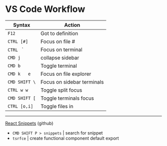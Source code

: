 # VS Code Workflow

| Syntax        | Action                     |
| ------------- | -------------------------- |
| `F12`         | Got to definition          |
| `CTRL [#]`    | Focus on file #            |
| `CTRL ` `     | Focus on terminal          |
| `CMD j`       | collapse sidebar           |
| `CMD b`       | Toggle terminal            |
| `CMD k   e`   | Focus on file explorer     |
| `CMD SHIFT \` | Focus on sidebar terminals |
| `CTRL w w`    | Toggle split focus         |
| `CMD SHIFT [` | Toggle terminals focus     |
| `CTRL [o,i]`  | Toggle files in            |

---

[React Snippets](https://github.com/ults-io/vscode-react-javascript-snippets/blob/master/docs/Snippets.md) (github)

- `CMD SHIFT P > snippets` | search for snippet
- `tsrfce` | create functional component default export
